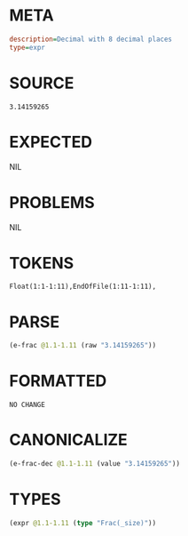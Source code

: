 # META
~~~ini
description=Decimal with 8 decimal places
type=expr
~~~
# SOURCE
~~~roc
3.14159265
~~~
# EXPECTED
NIL
# PROBLEMS
NIL
# TOKENS
~~~zig
Float(1:1-1:11),EndOfFile(1:11-1:11),
~~~
# PARSE
~~~clojure
(e-frac @1.1-1.11 (raw "3.14159265"))
~~~
# FORMATTED
~~~roc
NO CHANGE
~~~
# CANONICALIZE
~~~clojure
(e-frac-dec @1.1-1.11 (value "3.14159265"))
~~~
# TYPES
~~~clojure
(expr @1.1-1.11 (type "Frac(_size)"))
~~~
